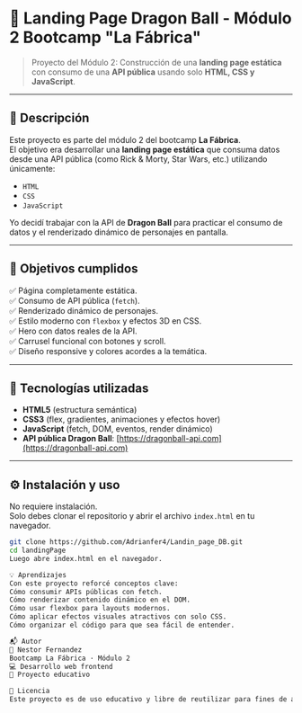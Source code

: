 # 🐉 Landing Page Dragon Ball - Módulo 2 Bootcamp "La Fábrica"

> Proyecto del Módulo 2: Construcción de una **landing page estática** con consumo de una **API pública** usando solo **HTML, CSS y JavaScript**.

---

## 📌 Descripción

Este proyecto es parte del módulo 2 del bootcamp **La Fábrica**.  
El objetivo era desarrollar una **landing page estática** que consuma datos desde una API pública (como Rick & Morty, Star Wars, etc.) utilizando únicamente:

- `HTML`
- `CSS`
- `JavaScript`

Yo decidí trabajar con la API de **Dragon Ball** para practicar el consumo de datos y el renderizado dinámico de personajes en pantalla.

---

## 🎯 Objetivos cumplidos

✅ Página completamente estática.  
✅ Consumo de API pública (`fetch`).  
✅ Renderizado dinámico de personajes.  
✅ Estilo moderno con `flexbox` y efectos 3D en CSS.  
✅ Hero con datos reales de la API.  
✅ Carrusel funcional con botones y scroll.  
✅ Diseño responsive y colores acordes a la temática.

---

## 🧠 Tecnologías utilizadas

- **HTML5** (estructura semántica)
- **CSS3** (flex, gradientes, animaciones y efectos hover)
- **JavaScript** (fetch, DOM, eventos, render dinámico)
- **API pública Dragon Ball**: [https://dragonball-api.com](https://dragonball-api.com)

---

## ⚙️ Instalación y uso

No requiere instalación.  
Solo debes clonar el repositorio y abrir el archivo `index.html` en tu navegador.

```bash
git clone https://github.com/Adrianfer4/Landin_page_DB.git
cd landingPage
Luego abre index.html en el navegador.

💡 Aprendizajes
Con este proyecto reforcé conceptos clave:
Cómo consumir APIs públicas con fetch.
Cómo renderizar contenido dinámico en el DOM.
Cómo usar flexbox para layouts modernos.
Cómo aplicar efectos visuales atractivos con solo CSS.
Cómo organizar el código para que sea fácil de entender.

📬 Autor
👤 Nestor Fernandez
Bootcamp La Fábrica · Módulo 2
💻 Desarrollo web frontend
📌 Proyecto educativo

📝 Licencia
Este proyecto es de uso educativo y libre de reutilizar para fines de aprendizaje.